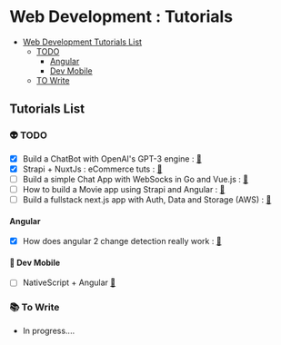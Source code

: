 # Web Development : Tutorials

- [Web Development Tutorials List](#tutorials-list)
  - [TODO](#👽-todo)
    - [Angular](#angular)
    - [Dev Mobile](#📱-dev-mobile)
  - [TO Write](#📚-to-write)

## Tutorials List

### 👽 TODO

* [x] Build a ChatBot with OpenAI's GPT-3 engine : [🔗](https://www.twilio.com/blog/openai-gpt-3-chatbot-python-twilio-sms)
* [x] Strapi + NuxtJs : eCommerce tuts : [🔗](https://snipcart.com/blog/strapi-nuxt-ecommerce-tutorial)
* [ ] Build a simple Chat App with WebSocks in Go and Vue.js : [🔗](https://dev.to/jeroendk/building-a-simple-chat-application-with-websockets-in-go-and-vue-js-gao)
* [ ] How to build a Movie app using Strapi and Angular : [🔗](https://strapi.io/blog/how-to-build-a-movie-app-using-strapi-and-angular)
* [ ] Build a fullstack next.js app with Auth, Data and Storage (AWS) : [🔗](https://welearncode.com/build-a-fullstack-app-nextjs/)

#### Angular

* [x] How does angular 2 change detection really work : [🔗](https://blog.angular-university.io/how-does-angular-2-change-detection-really-work/)

#### 📱 Dev Mobile

* [ ] NativeScript + Angular [🔗](https://nativescript.org/nativescript-is-how-you-build-native-mobile-apps-with-angular/)

### 📚 To Write

* In progress....
